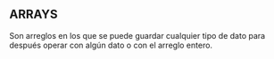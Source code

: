 ## ARRAYS

Son arreglos en los que se puede guardar cualquier tipo de dato para después operar con algún dato o con el arreglo entero. 